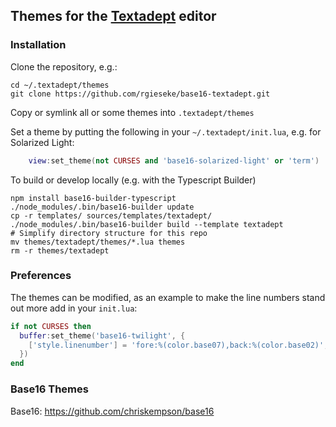 ## Themes for the [Textadept](http://foicica.com/textadept/) editor

### Installation

Clone the repository, e.g.:

    cd ~/.textadept/themes
    git clone https://github.com/rgieseke/base16-textadept.git

Copy or symlink all or some themes into `.textadept/themes`

Set a theme by putting the following in your `~/.textadept/init.lua`, e.g. for
Solarized Light:

```lua
    view:set_theme(not CURSES and 'base16-solarized-light' or 'term')
```


To build or develop locally (e.g. with the Typescript Builder)
```shell
npm install base16-builder-typescript
./node_modules/.bin/base16-builder update
cp -r templates/ sources/templates/textadept/
./node_modules/.bin/base16-builder build --template textadept
# Simplify directory structure for this repo
mv themes/textadept/themes/*.lua themes
rm -r themes/textadept
```

### Preferences

The themes can be modified, as an example to make the line numbers stand out
more add in  your `init.lua`:

```lua
if not CURSES then
  buffer:set_theme('base16-twilight', {
    ['style.linenumber'] = 'fore:%(color.base07),back:%(color.base02)',
  })
end
```

### Base16 Themes

Base16: <https://github.com/chriskempson/base16>
